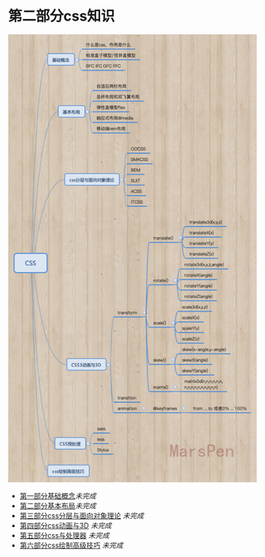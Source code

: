 # 第二部分css知识
 
![这是css思维导图](https://github.com/MarsPen/-notes-summary/blob/master/images/CSS.png "这是css思维导图")

* [第一部分基础概念][1]*未完成*
* [第二部分基本布局][2]*未完成*
* [第三部分css分层与面向对象理论][3] *未完成*
* [第四部分css动画与3D][4] *未完成*
* [第五部分css与处理器][5] *未完成*
* [第六部分css绘制高级技巧][6] *未完成*



[1]: https://github.com/MarsPen/-notes-summary/blob/master/html/base-concepts.md
[2]: https://github.com/MarsPen/-notes-summary/blob/master/css/base-layout.md
[3]: https://github.com/MarsPen/notes-summary/blob/master/css/css-layered.md
[4]: https://github.com/MarsPen/notes-summary/blob/master/css/css-animation.md
[5]: https://github.com/MarsPen/notes-summary/blob/master/css/css-preprocessor.md
[6]: https://github.com/MarsPen/notes-summary/blob/master/css/css-skill.md

